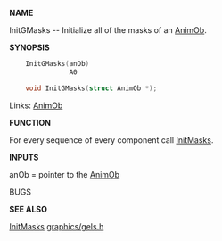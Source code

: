 
**NAME**

InitGMasks -- Initialize all of the masks of an [AnimOb](_00C3).

**SYNOPSIS**

```c
    InitGMasks(anOb)
               A0

    void InitGMasks(struct AnimOb *);

```
Links: [AnimOb](_00C3) 

**FUNCTION**

For every sequence of every component call [InitMasks](InitMasks).

**INPUTS**

anOb = pointer to the [AnimOb](_00C3)

BUGS

**SEE ALSO**

[InitMasks](InitMasks) [graphics/gels.h](_00C3)

